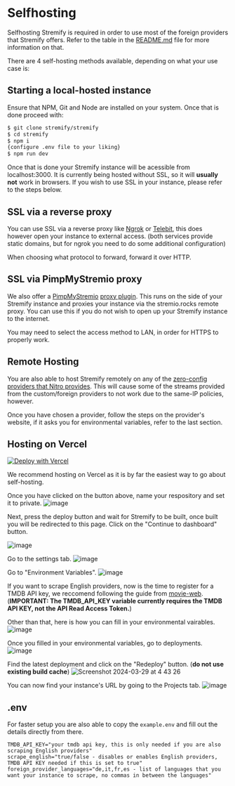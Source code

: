 # Selfhosting
Selfhosting Stremify is required in order to use most of the foreign providers that Stremify offers. Refer to the table in the [README.md](https://github.com/stremify/stremify/blob/main/README.md) file for more information on that.

There are 4 self-hosting methods available, depending on what your use case is:

## Starting a local-hosted instance

Ensure that NPM, Git and Node are installed on your system. Once that is done proceed with:
```sh
$ git clone stremify/stremify
$ cd stremify
$ npm i
{configure .env file to your liking}
$ npm run dev
```
Once that is done your Stremify instance will be acessible from localhost:3000. It is currently being hosted without SSL, so it will **usually not** work in browsers. If you wish to use SSL in your instance, please refer to the steps below.

## SSL via a reverse proxy
You can use SSL via a reverse proxy like [Ngrok](https://ngrok.com) or [Telebit](https://telebit.cloud), this does however open your instance to external access. (both services provide static domains, but for ngrok you need to do some additional configuration)

When choosing what protocol to forward, forward it over HTTP.
## SSL via PimpMyStremio proxy
We also offer a [PimpMyStremio](https://github.com/sungshon/PimpMyStremio/tree/master) [proxy plugin](https://github.com/stremify/stremify-ssl-mirror). This runs on the side of your Stremify instance and proxies your instance via the stremio.rocks remote proxy. You can use this if you do not wish to open up your Stremify instance to the internet. 

You may need to select the access method to LAN, in order for HTTPS to properly work.


## Remote Hosting
You are also able to host Stremify remotely on any of the [zero-config providers that Nitro provides](https://nitro.unjs.io/deploy#zero-config-providers). This will cause some of the streams provided from the custom/foreign providers to not work due to the same-IP policies, however.

Once you have chosen a provider, follow the steps on the provider's website, if it asks you for environmental variables, refer to the last section.

## Hosting on Vercel
[![Deploy with Vercel](https://vercel.com/button)](https://vercel.com/new/clone?repository-url=https%3A%2F%2Fgithub.com%2Fstremify%2Fstremify)

We recommend hosting on Vercel as it is by far the easiest way to go about self-hosting.


Once you have clicked on the button above, name your respository and set it to private.
![image](https://github.com/stremify/stremify/assets/53519839/128e290a-e1e8-45cb-8f41-0d8a70c15e2f)

Next, press the deploy button and wait for Stremify to be built, once built you will be redirected to this page. Click on the "Continue to dashboard" button.

![image](https://github.com/stremify/stremify/assets/53519839/1c9af257-6270-4712-9afe-e5955b78e52b)

Go to the settings tab.
![image](https://github.com/stremify/stremify/assets/53519839/8d8a27b0-df0c-46e7-b08a-0b56bc1e8a0f)

Go to "Environment Variables".
![image](https://github.com/stremify/stremify/assets/53519839/e5843253-fcb3-4148-8484-70851500e064)

If you want to scrape English providers, now is the time to register for a TMDB API key, we reccomend following the guide from [movie-web](https://movie-web.github.io/docs/client/tmdb). (**IMPORTANT: The TMDB_API_KEY variable currently requires the TMDB API KEY, not the API Read Access Token.**)

Other than that, here is how you can fill in your environmental vairables.
![image](https://github.com/stremify/stremify/assets/53519839/45c534d8-7569-4db0-b644-edc0a692157e)

Once you filled in your environmental variables, go to deployments.
![image](https://github.com/stremify/stremify/assets/53519839/e7f1cd2e-ddff-4f92-8df7-03b062ad6a80)

Find the latest deployment and click on the "Redeploy" button. (**do not use existing build cache**)
![Screenshot 2024-03-29 at 4 43 26](https://github.com/stremify/stremify/assets/53519839/b0911020-bb6e-4470-ad7d-249060a1c298)

You can now find your instance's URL by going to the Projects tab.
![image](https://github.com/stremify/stremify/assets/53519839/90894f24-cdec-489f-a28d-8c4675574d7c)


## .env
For faster setup you are also able to copy the ``example.env`` and fill out the details directly from there.

```.env
TMDB_API_KEY="your tmdb api key, this is only needed if you are also scraping English providers"
scrape_english="true/false - disables or enables English providers, TMDB API KEY needed if this is set to true"
foreign_provider_languages="de,it,fr,es - list of languages that you want your instance to scrape, no commas in between the languages"
```
